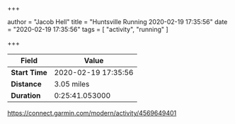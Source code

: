 +++

author = "Jacob Hell"
title = "Huntsville Running 2020-02-19 17:35:56"
date = "2020-02-19 17:35:56"
tags = [
    "activity", "running"
]

+++

<!--more-->

|Field  |Value  |
|--- | --- |
|**Start Time**|2020-02-19 17:35:56|
|**Distance**|3.05 miles|
|**Duration**|0:25:41.053000|

https://connect.garmin.com/modern/activity/4569649401